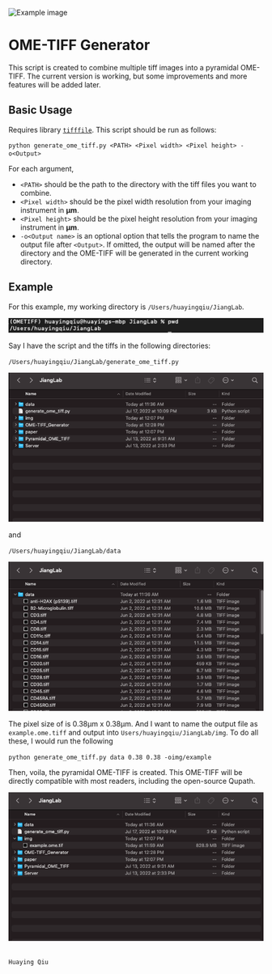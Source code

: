 ![Example image](README_img/example_img.png)
# OME-TIFF Generator
This script is created to combine multiple tiff images into a pyramidal OME-TIFF. The current version is working, but some improvements and more features will be added later.
## Basic Usage
Requires library [`tifffile`](https://github.com/cgohlke/tifffile). This script should be run as follows:

```
python generate_ome_tiff.py <PATH> <Pixel width> <Pixel height> -o<Output>
```

For each argument, 
- `<PATH>` should be the path to the directory with the tiff files you want to combine.
- `<Pixel width>` should be the pixel width resolution from your imaging instrument in **μm**.
- `<Pixel height>` should be the pixel height resolution from your imaging instrument in **μm**.
- `-o<Output name>` is an optional option that tells the program to name the output file after `<Output>`. If omitted, the output will be named after the directory and the OME-TIFF will be generated in the current working directory.

## Example

For this example, my working directory is `/Users/huayingqiu/JiangLab`.

![pwd](README_img/pwd.png)

Say I have the script and the tiffs in the following directories:

`/Users/huayingqiu/JiangLab/generate_ome_tiff.py`

![tree](README_img/tree.png)

and 

`/Users/huayingqiu/JiangLab/data`

![data](README_img/data.png)

The pixel size of is 0.38μm x 0.38μm. And I want to name the output file as `example.ome.tiff` and output into `Users/huayingqiu/JiangLab/img`. To do all these, I would run the following

`python generate_ome_tiff.py data 0.38 0.38 -oimg/example`

Then, voila, the pyramidal OME-TIFF is created. This OME-TIFF will be directly compatible with most readers, including the open-source Qupath.

![output](README_img/output.png)

                                                                                                                                    Huaying Qiu







